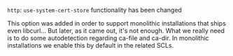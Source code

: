 `http`: `use-system-cert-store` functionality has been changed

This option was added in order to support monolithic installations
that ships even libcurl... But later, as it came out, it's not enough.
What we really need is to do some autodetection regarding ca-file and ca-dir.
In monolithic installations we enable this by default in the related SCLs.

